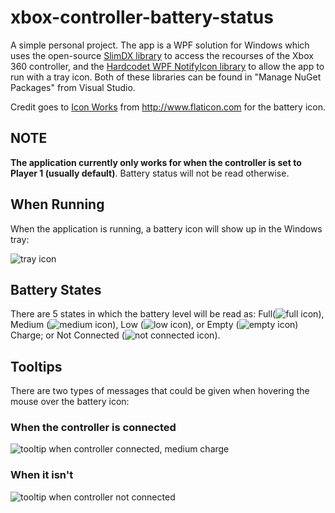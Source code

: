 # xbox-controller-battery-status

A simple personal project. The app is a WPF solution for Windows which uses the open-source [SlimDX library](https://slimdx.org/) to access the recourses of the Xbox 360 controller, and the [Hardcodet WPF NotifyIcon library](http://www.hardcodet.net/wpf-notifyicon) to allow the app to run with a tray icon.
Both of these libraries can be found in "Manage NuGet Packages" from Visual Studio.

Credit goes to [Icon Works](http://www.flaticon.com/authors/icon-works) from http://www.flaticon.com for the battery icon.

## NOTE
**The application currently only works for when the controller is set to Player 1 (usually default)**. Battery status will not be read otherwise.

## When Running
When the application is running, a battery icon will show up in the Windows tray:

![tray icon](http://i.imgur.com/uTCo1FB.png)

## Battery States
There are 5 states in which the battery level will be read as: Full(![full icon](http://imgur.com/qqGGKhZ.png)), Medium (![medium icon](http://imgur.com/M6TKYrG.png)), Low (![low icon](http://imgur.com/fOUMCxb.png)), or Empty (![empty icon](http://imgur.com/mz1Uk98.png)) Charge; or Not Connected (![not connected icon](http://imgur.com/IyQmFJO.png)).

## Tooltips
There are two types of messages that could be given when hovering the mouse over the battery icon:

### When the controller is connected

![tooltip when controller connected, medium charge](http://imgur.com/hfl2Ll6.png)
### When it isn't 

![tooltip when controller not connected](http://imgur.com/BYD5sjR.png)
